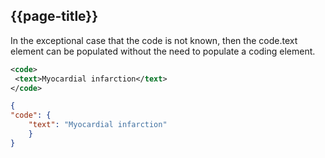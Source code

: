 ## {{page-title}}
In the exceptional case that the code is not known, then the code.text element can be
populated without the need to populate a coding element.

```xml
<code>
 <text>Myocardial infarction</text>
</code>
```
```json
{
"code": {
    "text": "Myocardial infarction"
    }
}
```